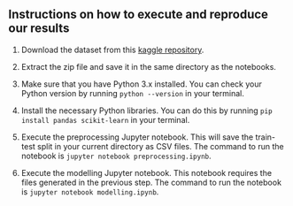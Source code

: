 ## Instructions on how to execute and reproduce our results

1. Download the dataset from this [kaggle repository](https://www.kaggle.com/datasets/jarredpriester/taylor-swift-spotify-dataset).

2. Extract the zip file and save it in the same directory as the notebooks.

3. Make sure that you have Python 3.x installed. You can check your Python version by running `python --version` in your terminal.

4. Install the necessary Python libraries. You can do this by running `pip install pandas scikit-learn` in your terminal.

5. Execute the preprocessing Jupyter notebook. This will save the train-test split in your current directory as CSV files. The command to run the notebook is `jupyter notebook preprocessing.ipynb`.

6. Execute the modelling Jupyter notebook. This notebook requires the files generated in the previous step. The command to run the notebook is `jupyter notebook modelling.ipynb`.